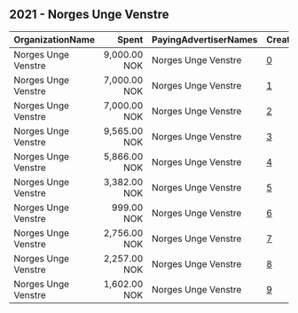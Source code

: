 ## 2021 - Norges Unge Venstre 
|OrganizationName|Spent|PayingAdvertiserNames|CreativeUrls|Impressions|Genders|AgeBrackets|CountryCodes|BillingAddresses|CandidateBallotInformation|
|:---|---:|:---|:---|---:|:---|:---|:---|:---|:---|
|Norges Unge Venstre|9,000.00 NOK|Norges Unge Venstre|[0](https://www.snap.com/political-ads/asset/05002eaa9666e60fcb25d46801069badbc3cec19e130248c41ea947e68a2b423?mediaType=mp4)|364,530||17-24|norway|"Møllergata 16,Oslo,0179,NO"|Venstre|
|Norges Unge Venstre|7,000.00 NOK|Norges Unge Venstre|[1](https://www.snap.com/political-ads/asset/e229199d0a4b934776150aa33a82a513189f160f829a602a6b644b16f709ae6a?mediaType=mp4)|336,784||17-24|norway|"Møllergata 16,Oslo,0179,NO"|Venstre|
|Norges Unge Venstre|7,000.00 NOK|Norges Unge Venstre|[2](https://www.snap.com/political-ads/asset/3d19fa7606258b267e23510f823e5d3dcf58024e867796ed79df9f6c530daf8d?mediaType=mp4)|317,480||17-25|norway|"Møllergata 16,Oslo,0179,NO"|Venstre|
|Norges Unge Venstre|9,565.00 NOK|Norges Unge Venstre|[3](https://www.snap.com/political-ads/asset/da33bacd6f383e1c25652287236adec8c0f62929afa9c9400cda34b8a4342489?mediaType=mp4)|96,218||17-25|norway|"Møllergata 16,Oslo,0179,NO"|Venstre|
|Norges Unge Venstre|5,866.00 NOK|Norges Unge Venstre|[4](https://www.snap.com/political-ads/asset/09e65a6468006d1ee03cf234e25ddcf60e0829a582b26dc9ca349bd9a4ed6618?mediaType=mp4)|59,984||17-20|norway|"Møllergata 16,Oslo,0179,NO"|Venstre|
|Norges Unge Venstre|3,382.00 NOK|Norges Unge Venstre|[5](https://www.snap.com/political-ads/asset/7242cba6df37a0db8b560c1a5d6acfe8e53f739c65ceb336529fff034fdaefb2?mediaType=mp4)|35,273||17-24|norway|"Møllergata 16,Oslo,0179,NO"|Venstre|
|Norges Unge Venstre|999.00 NOK|Norges Unge Venstre|[6](https://www.snap.com/political-ads/asset/9da2a85c8647291bc46fb7495769a565783329e5249cb21f3c1f0219f19c4da7?mediaType=mp4)|32,723||15-20|norway|"Møllergata 16,Oslo,0179,NO"|Venstre|
|Norges Unge Venstre|2,756.00 NOK|Norges Unge Venstre|[7](https://www.snap.com/political-ads/asset/52c31f5094502f704553de0142365bfa60aff73b909ad316573ff28c402e6f7b?mediaType=mp4)|28,593||17-24|norway|"Møllergata 16,Oslo,0179,NO"|Venstre|
|Norges Unge Venstre|2,257.00 NOK|Norges Unge Venstre|[8](https://www.snap.com/political-ads/asset/52c31f5094502f704553de0142365bfa60aff73b909ad316573ff28c402e6f7b?mediaType=mp4)|23,354||17-24|norway|"Møllergata 16,Oslo,0179,NO"|Venstre|
|Norges Unge Venstre|1,602.00 NOK|Norges Unge Venstre|[9](https://www.snap.com/political-ads/asset/4bd876167c5d014d378afeaaef55268a258ae882c020947e003e366e98858e95?mediaType=mp4)|16,888||17-24|norway|"Møllergata 16,Oslo,0179,NO"|Venstre|
